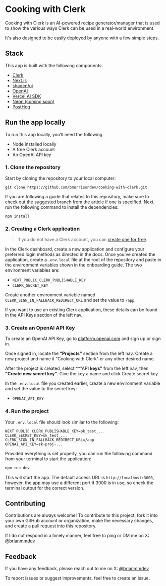 # Cooking with Clerk

Cooking with Clerk is an AI-powered recipe generator/manager that is used to show the various ways Clerk can be used in a real-world environment.

It's also designed to be easily deployed by anyone with a few simple steps.

## Stack

This app is built with the following components:

- [Clerk](https://clerk.com/)
- [Next.js](https://nextjs.org/)
- [shadcn/ui](https://ui.shadcn.com/)
- [OpenAI](https://openai.com/)
- [Vercel AI SDK](https://vercel.com/blog/introducing-the-vercel-ai-sdk)
- [Neon (coming soon)](https://neon.tech/)
- [PostHog](https://posthog.com/)

## Run the app locally

To run this app locally, you'll need the following:

- Node installed locally
- A free Clerk account
- An OpenAI API key

### 1. Clone the repository

Start by cloning the repository to your local computer:

```
git clone https://github.com/bmorrisondev/cooking-with-clerk.git
```

If you are following a guide that relates to this repository, make sure to check out the suggested branch from the article if one is specified. Next, run the following command to install the dependencies:

```
npm install
```

### 2. Creating a Clerk application

> If you do not have a Clerk account, you can [create one for free](https://dashboard.clerk.com/sign-up).

In the Clerk dashboard, create a new application and configure your preferred login methods as directed in the docs. Once you've created the application, create a `.env.local` file at the root of the repository and paste in the environment variables shown in the onboarding guide. The two environment variables are:

- `NEXT_PUBLIC_CLERK_PUBLISHABLE_KEY`
- `CLERK_SECRET_KEY`

Create another environment variable named `CLERK_SIGN_IN_FALLBACK_REDIRECT_URL` and set the value to `/app`.

If you want to use an existing Clerk application, these details can be found in the API Keys section of the left nav.

### 3. Create an OpenAI API Key

To create an OpenAI API Key, go to [platform.openai.com](https://platform.openai.com) and sign up or sign in.

Once signed in, locate the **"Projects"** section from the left nav. Create a new project and name it "Cooking with Clerk" or any other desired name.

After the project is created, select **"API **keys"** from the left nav, then **"Create new secret key"**. Give the key a name and click Create secret key.

In the `.env.local` file you created earlier, create a new environment variable and set the value to the secret key:

- `OPENAI_API_KEY`

### 4. Run the project

Your `.env.local` file should look similar to the following:

```
NEXT_PUBLIC_CLERK_PUBLISHABLE_KEY=pk_test_...
CLERK_SECRET_KEY=sk_test_...
CLERK_SIGN_IN_FALLBACK_REDIRECT_URL=/app
OPENAI_API_KEY=sk-proj-...
```

Provided everything is set properly, you can run the following command from your terminal to start the application:

```bash
npm run dev
```

This will start the app. The default access URL is `http://localhost:3000`, however, the app may use a different port if 3000 is in use, so check the terminal output for the correct version.

## Contributing

Contributions are always welcome! To contribute to this project, fork it into your own GitHub account or organization, make the necessary changes, and create a pull request into this repository.

If I do not respond in a timely manner, feel free to ping or DM me on X: [@brianmmdev](https://x.com/brianmmdev)

## Feedback

If you have any feedback, please reach out to me on X: [@brianmmdev](https://x.com/brianmmdev)

To report issues or suggest improvements, feel free to create an issue.